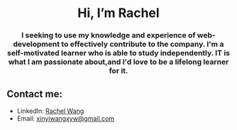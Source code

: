 <h1 align="center"> Hi, I’m Rachel </h1>
<h3 align="center">I seeking to use my knowledge and experience of web-development to effectively contribute to the company. I'm a self-motivated learner who is able to study independently. IT is what I am passionate about,and I'd love to be a lifelong learner for it.<h3>

## Contact me:
- LinkedIn: [Rachel Wang](https://www.linkedin.com/in/xinyi-wang-xyw/)
- Email: [xinyiwangxyw@gmail.com](mailto:xinyiwangxyw@gmail.com)


